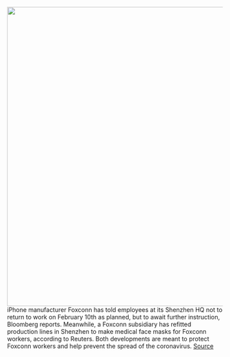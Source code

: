 <img src='https://cdn.vox-cdn.com/thumbor/wjF9OWmSUh6p_4jvPVX9214ntVc=/0x0:5408x3606/1200x800/filters:focal(2851x606:3715x1470)/cdn.vox-cdn.com/uploads/chorus_image/image/66270983/1186106731.jpg.0.jpg' width='700px' /><br/>
iPhone manufacturer Foxconn has told employees at its Shenzhen HQ not to return to work on February 10th as planned, but to await further instruction, Bloomberg reports. Meanwhile, a Foxconn subsidiary has refitted production lines in Shenzhen to make medical face masks for Foxconn workers, according to Reuters. Both developments are meant to protect Foxconn workers and help prevent the spread of the coronavirus.
<a href='https://www.theverge.com/2020/2/7/21127731/foxconn-coronavirus-shenzhen-hq-shut-face-mask-manufacture-iphone'> Source <a/>